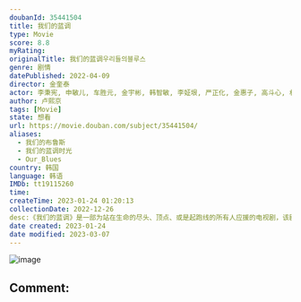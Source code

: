 ```yaml
---
doubanId: 35441504
title: 我们的蓝调
type: Movie
score: 8.8
myRating: 
originalTitle: 我们的蓝调우리들의블루스
genre: 剧情
datePublished: 2022-04-09
director: 金奎泰
actor: 李秉宪, 申敏儿, 车胜元, 金宇彬, 韩智敏, 李姃垠, 严正化, 金惠子, 高斗心, 朴智焕, 崔英俊, 卢允瑞, 安泰琳, 柳海准, 裴贤圣, 曹惠静, 金光奎, 白承道, 金雅颂, 金宰元, 申达琪, 洪贞敏, 延诗宇, 姜仁锡, 郑艺绿, 南规熙, 尹炳熙, 金永敏, 郑恩惠, 朴智雅, 金河彦, 朴相元, undefined, 奇昭侑, 金知星, 金政焕, 闵智雅, 崔秉默, 崔承京, 郑成日, 玄奉植, 杨姬琼
author: 卢熙京
tags: [Movie]
state: 想看
url: https://movie.douban.com/subject/35441504/
aliases:
  - 我们的布鲁斯
  - 我们的蓝调时光
  - Our_Blues
country: 韩国
language: 韩语
IMDb: tt19115260
time: 
createTime: 2023-01-24 01:20:13
collectionDate: 2022-12-26
desc:《我们的蓝调》是一部为站在生命的尽头、顶点、或是起跑线的所有人应援的电视剧，该剧以温暖的济州岛，冰冷的大海为背景，以单元剧的形式讲述各种人物酸甜苦辣的人生故事。
date created: 2023-01-24
date modified: 2023-03-07
---
```


![image](p2869322437.jpg)

Comment:
---
